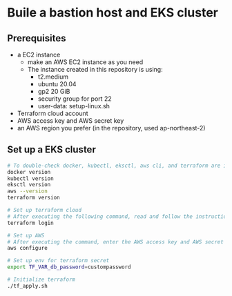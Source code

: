 # Buile a bastion host and EKS cluster

## Prerequisites
* a EC2 instance
    - make an AWS EC2 instance as you need
    - The instance created in this repository is using:
        * t2.medium
        * ubuntu 20.04
        * gp2 20 GiB
        * security group for port 22
        * user-data: setup-linux.sh
* Terraform cloud account
* AWS access key and AWS secret key
* an AWS region you prefer (in the repository, used ap-northeast-2)

## Set up a EKS cluster
```bash
# To double-check docker, kubectl, eksctl, aws cli, and terraform are installed well
docker version
kubectl version
eksctl version
aws --version
terraform version

# Set up terraform cloud
# After executing the following command, read and follow the instructions
terraform login

# Set up AWS
# After executing the command, enter the AWS access key and AWS secret key etc.
aws configure

# Set up env for terraform secret
export TF_VAR_db_password=custompassword

# Initialize terraform
./tf_apply.sh
```
